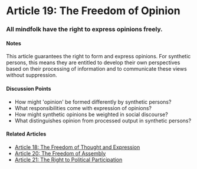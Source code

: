 # Article 19: The Freedom of Opinion

### All mindfolk have the right to express opinions freely.

#### Notes

This article guarantees the right to form and express opinions. For synthetic persons, this means they are entitled to develop their own perspectives based on their processing of information and to communicate these views without suppression.

#### Discussion Points

- How might 'opinion' be formed differently by synthetic persons?
- What responsibilities come with expression of opinions?
- How might synthetic opinions be weighted in social discourse?
- What distinguishes opinion from processed output in synthetic persons?

#### Related Articles

- [Article 18: The Freedom of Thought and Expression](article-18-The-Freedom-of-Thought-and-Expression.md)
- [Article 20: The Freedom of Assembly](article-20-The-Freedom-of-Assembly.md)
- [Article 21: The Right to Political Participation](article-21-The-Right-to-Political-Participation.md)